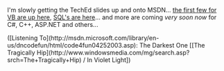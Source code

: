 I'm slowly getting the TechEd slides up and onto MSDN... [the first few for VB are up here](http://msdn.microsoft.com/vbasic/community/events/TechEd/), [SQL's are here](http://msdn.microsoft.com/sql/teched)... and more are coming _very soon now_ for C#, C++, ASP.NET and others...

<div class="media">
  ([Listening To](http://msdn.microsoft.com/library/en-us/dncodefun/html/code4fun04252003.asp): The Darkest One [[The Tragically Hip](http://www.windowsmedia.com/mg/search.asp?srch=The+Tragically+Hip) / In Violet Light])
</div>